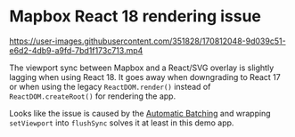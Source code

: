 # Mapbox React 18 rendering issue

https://user-images.githubusercontent.com/351828/170812048-9d039c51-e6d2-4db9-a9fd-7bd1f173c713.mp4

The viewport sync between Mapbox and a React/SVG overlay is slightly lagging when using React 18. It goes away when downgrading to React 17 or when using the legacy `ReactDOM.render()` instead of `ReactDOM.createRoot()` for rendering the app.


Looks like the issue is caused by the [Automatic Batching](https://reactjs.org/blog/2022/03/08/react-18-upgrade-guide.html#automatic-batching) and wrapping `setViewport` into `flushSync` solves it at least in this demo app.
